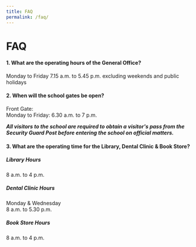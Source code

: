 ```yaml
---
title: FAQ
permalink: /faq/
---
```

# FAQ

#### 1\. What are the operating hours of the General Office?

  
Monday to Friday 7.15 a.m. to 5.45 p.m. excluding weekends and public holidays  
  

#### 2\. When will the school gates be open?

  
Front Gate:  
Monday to Friday: 6.30 a.m. to 7 p.m.   
  
**_All visitors to the school are required to obtain a visitor's pass from the Security Guard Post before entering the school on official matters._**  
  

#### 3\. What are the operating time for the Library, Dental Clinic & Book Store?

  
##### **Library Hours**  
8 a.m. to 4 p.m.  
  
##### **Dental Clinic Hours**  
Monday & Wednesday  
8 a.m. to 5.30 p.m.  
  
##### **Book Store Hours**  
8 a.m. to 4 p.m.